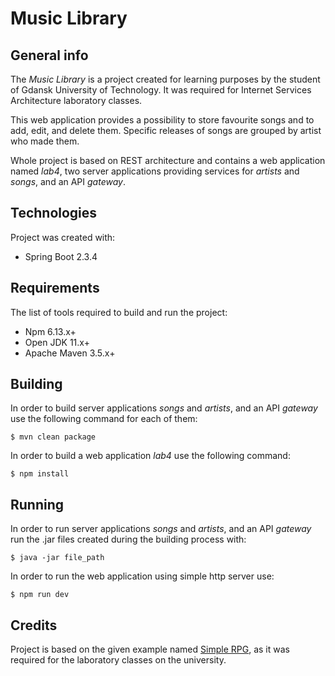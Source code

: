 # Music Library

## General info

The *Music Library* is a project created for learning purposes by the student of Gdansk University of Technology. It was required for Internet Services Architecture laboratory classes.

This web application provides a possibility to store favourite songs and to add, edit, and delete them. Specific releases of songs are grouped by artist who made them.

Whole project is based on REST architecture and contains a web application named *lab4*, two server applications providing services for *artists* and *songs*, and an API *gateway*.

## Technologies

Project was created with:
* Spring Boot 2.3.4

## Requirements

The list of tools required to build and run the project:
* Npm 6.13.x+
* Open JDK 11.x+
* Apache Maven 3.5.x+

## Building

In order to build server applications *songs* and *artists*, and an API *gateway* use the following command for each of them:

```
$ mvn clean package
```

In order to build a web application *lab4* use the following command:

```
$ npm install
```

## Running

In order to run server applications *songs* and *artists*, and an API *gateway* run the .jar files created during the building process with:

```
$ java -jar file_path
```

In order to run the web application using simple http server use:

```
$ npm run dev
```

## Credits

Project is based on the given example named [Simple RPG](https://git.pg.edu.pl/internet-services-architectures/simple-rpg), as it was required for the laboratory classes on the university.
